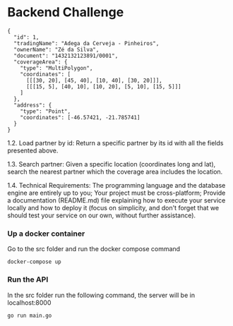 # Backend Challenge

```
{
  "id": 1, 
  "tradingName": "Adega da Cerveja - Pinheiros",
  "ownerName": "Zé da Silva",
  "document": "1432132123891/0001",
  "coverageArea": { 
    "type": "MultiPolygon", 
    "coordinates": [
      [[[30, 20], [45, 40], [10, 40], [30, 20]]], 
      [[[15, 5], [40, 10], [10, 20], [5, 10], [15, 5]]]
    ]
  },
  "address": { 
    "type": "Point",
    "coordinates": [-46.57421, -21.785741]
  }
}
```

1.2. Load partner by id:
Return a specific partner by its id with all the fields presented above.

1.3. Search partner:
Given a specific location (coordinates long and lat), search the nearest partner which the coverage area includes the location.

1.4. Technical Requirements:
The programming language and the database engine are entirely up to you;
Your project must be cross-platform;
Provide a documentation (README.md) file explaining how to execute your service locally and how to deploy it (focus on simplicity, and don't forget that we should test your service on our own, without further assistance).


### Up a docker container

Go to the src folder and run the docker compose command
```
docker-compose up
```

### Run the API

In the src folder run the following command, the server will be in localhost:8000 
```
go run main.go
```